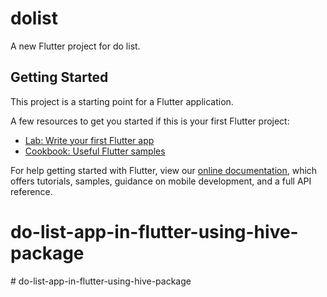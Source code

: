 # dolist

A new Flutter project for do list.

## Getting Started

This project is a starting point for a Flutter application.

A few resources to get you started if this is your first Flutter project:

- [Lab: Write your first Flutter app](https://flutter.dev/docs/get-started/codelab)
- [Cookbook: Useful Flutter samples](https://flutter.dev/docs/cookbook)

For help getting started with Flutter, view our
[online documentation](https://flutter.dev/docs), which offers tutorials,
samples, guidance on mobile development, and a full API reference.
# do-list-app-in-flutter-using-hive-package
#   d o - l i s t - a p p - i n - f l u t t e r - u s i n g - h i v e - p a c k a g e  
 
